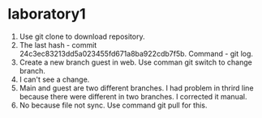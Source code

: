 # laboratory1
1. Use git clone to download repository.
2. The last hash - commit 24c3ec83213dd5a023455fd671a8ba922cdb7f5b. Command - git log.
3. Create a new branch guest in web. Use comman git switch to change branch.
4. I can't see a change.
5. Main and guest are two different branches. I had problem in thrird line because there were different in two branches. I corrected it manual.
6. No because file not sync. Use command git pull for this.
